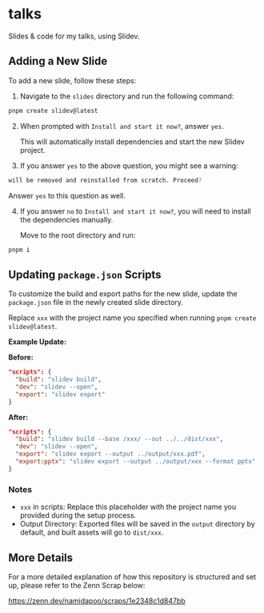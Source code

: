 # talks

Slides & code for my talks, using Slidev.

## Adding a New Slide

To add a new slide, follow these steps:

1. Navigate to the `slides` directory and run the following command:

```sh
pnpm create slidev@latest
```

2. When prompted with `Install and start it now?`, answer `yes`.

   This will automatically install dependencies and start the new Slidev project.

5. If you answer `yes` to the above question, you might see a warning:

```sh
will be removed and reinstalled from scratch. Proceed?
```

Answer `yes` to this question as well.

4. If you answer `no` to `Install and start it now?`, you will need to install the dependencies manually.

   Move to the root directory and run:

```sh
pnpm i
```

## Updating `package.json` Scripts

To customize the build and export paths for the new slide, update the `package.json` file in the newly created slide directory.

Replace `xxx` with the project name you specified when running `pnpm create slidev@latest`.

**Example Update:**

**Before:**

```json
"scripts": {
  "build": "slidev build",
  "dev": "slidev --open",
  "export": "slidev export"
}
```

**After:**

```json
"scripts": {
  "build": "slidev build --base /xxx/ --out ../../dist/xxx",
  "dev": "slidev --open",
  "export": "slidev export --output ../output/xxx.pdf",
  "export:pptx": "slidev export --output ../output/xxx --format pptx"
}
```

### Notes

- `xxx` in scripts: Replace this placeholder with the project name you provided during the setup process.
- Output Directory: Exported files will be saved in the `output` directory by default, and built assets will go to `dist/xxx`.

## More Details

For a more detailed explanation of how this repository is structured and set up, please refer to the Zenn Scrap below:

https://zenn.dev/namidapoo/scraps/1e2348c1d847bb
